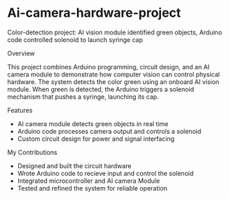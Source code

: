 # Ai-camera-hardware-project
Color-detection project: AI vision module identified green objects, Arduino code controlled solenoid to launch syringe cap

Overview

This project combines Arduino programming, circuit design, and an AI camera module to demonstrate how computer vision can control physical hardware. The system detects the color green using an onboard AI vision module. When green is detected, the Arduino triggers a solenoid mechanism that pushes a syringe, launching its cap.

Features
* AI camera module detects green objects in real time
* Arduino code processes camera output and controls a solenoid
* Custom circuit design for power and signal interfacing

My Contributions
* Designed and built the circuit hardware
* Wrote Arduino code to recieve input and control the solenoid
* Integrated microcontroller and AI camera Module
* Tested and refined the system for reliable operation
